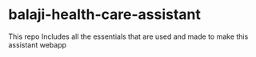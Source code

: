 # balaji-health-care-assistant
This repo Includes all the essentials that are used and made to make this assistant webapp
